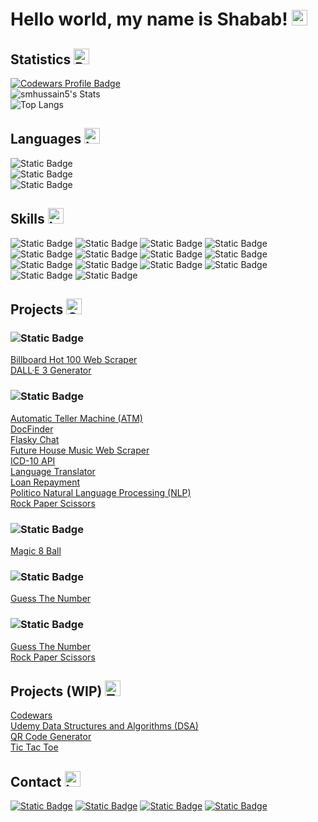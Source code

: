 # Hello world, my name is Shabab! <img src="https://raw.githubusercontent.com/Tarikul-Islam-Anik/Telegram-Animated-Emojis/main/People/Waving%20Hand.webp" alt="Bar Chart" width="25" height="25" />

## Statistics <img src="https://raw.githubusercontent.com/Tarikul-Islam-Anik/Telegram-Animated-Emojis/main/Objects/Bar%20Chart.webp" alt="Bar Chart" width="25" height="25" />
[![Codewars Profile Badge](https://www.codewars.com/users/smhussain5/badges/large)](https://www.codewars.com/users/smhussain5)<br>
![smhussain5's Stats](https://github-readme-stats.vercel.app/api?username=smhussain5&theme=default&show_icons=true&hide_border=false&count_private=true&rank_icon=github)<br>
![Top Langs](https://github-readme-stats.vercel.app/api/top-langs/?username=smhussain5&hide_progress=true)<br>

## Languages <img src="https://raw.githubusercontent.com/Tarikul-Islam-Anik/Telegram-Animated-Emojis/main/Objects/Laptop.webp" alt="Laptop" width="25" height="25" />
![Static Badge](https://img.shields.io/badge/JavaScript-F7DF1E?style=for-the-badge&logo=javascript&logoColor=%23000)<br>
![Static Badge](https://img.shields.io/badge/Python-3776AB?style=for-the-badge&logo=python&logoColor=%23FFF)<br>
![Static Badge](https://img.shields.io/badge/Go-00ADD8?style=for-the-badge&logo=go&logoColor=%23FFF)<br>

## Skills <img src="https://raw.githubusercontent.com/Tarikul-Islam-Anik/Telegram-Animated-Emojis/main/Objects/Laptop.webp" alt="Laptop" width="25" height="25" />
![Static Badge](https://img.shields.io/badge/Bootstrap-7952B3?style=for-the-badge&logo=bootstrap&logoColor=%23FFF)
![Static Badge](https://img.shields.io/badge/CSS3-1572B6?style=for-the-badge&logo=css3&logoColor=%23FFF)
![Static Badge](https://img.shields.io/badge/Django-44B78B?style=for-the-badge&logo=django&logoColor=%23FFF)
![Static Badge](https://img.shields.io/badge/Docker-2496ED?style=for-the-badge&logo=docker&logoColor=%23FFF)
![Static Badge](https://img.shields.io/badge/Flask-000?style=for-the-badge&logo=flask&logoColor=%23FFF)
![Static Badge](https://img.shields.io/badge/Git-F05032?style=for-the-badge&logo=git&logoColor=%23FFF)
![Static Badge](https://img.shields.io/badge/GitHub-000?style=for-the-badge&logo=github&logoColor=%23FFF)
![Static Badge](https://img.shields.io/badge/Heroku-430098?style=for-the-badge&logo=heroku&logoColor=%23FFF)
![Static Badge](https://img.shields.io/badge/HTML5-E34F26?style=for-the-badge&logo=HTML5&logoColor=%23FFF)
![Static Badge](https://img.shields.io/badge/Netlify-00C7B7?style=for-the-badge&logo=netlify&logoColor=%23FFF)
![Static Badge](https://img.shields.io/badge/Node.js-339933?style=for-the-badge&logo=nodedotjs&logoColor=%23FFF)
![Static Badge](https://img.shields.io/badge/React-61DAFB?style=for-the-badge&logo=react&logoColor=%23000)
![Static Badge](https://img.shields.io/badge/Selenium-43B02A?style=for-the-badge&logo=selenium&logoColor=%23FFF)
![Static Badge](https://img.shields.io/badge/Tailwind_CSS-06B6D4?style=for-the-badge&logo=tailwindcss&logoColor=%23FFF)

<!-- ## Education <img src="https://raw.githubusercontent.com/Tarikul-Islam-Anik/Telegram-Animated-Emojis/main/Objects/Books.webp" alt="Books" width="25" height="25" />
- **TTU Rawls College of Business (2020)**
  - MBA in Health Organization Management
- **TTUHSC Graduate School of Biomedical Sciences (2019)**
  - MS in Graduate Medical Education Sciences
- **Stony Brook University (2017)**
  - BE in Biomedical Engineering (Cellular/Molecular)</li>
-->

## Projects <img src="https://raw.githubusercontent.com/Tarikul-Islam-Anik/Telegram-Animated-Emojis/main/Symbols/Check%20Box%20With%20Check.webp" alt="Check Box With Check" width="25" height="25" />
### ![Static Badge](https://img.shields.io/badge/JavaScript-F7DF1E?style=for-the-badge&logo=javascript&logoColor=%23000)
<a href="https://github.com/smhussain5/BB100-Scraper">Billboard Hot 100 Web Scraper</a><br>
<a href="https://github.com/smhussain5/DALLE3-Generator">DALL·E 3 Generator</a><br>
### ![Static Badge](https://img.shields.io/badge/Python-3776AB?style=for-the-badge&logo=python&logoColor=%23FFF)
<a href="https://github.com/smhussain5/ATM-OOP">Automatic Teller Machine (ATM)</a><br>
<a href="https://github.com/smhussain5/HCP-Django-Python">DocFinder</a><br>
<a href="https://github.com/smhussain5/Flask-SocketIO-Chat-Python">Flasky Chat</a><br>
<a href="https://github.com/smhussain5/Selenium-EDM-Python">Future House Music Web Scraper</a><br>
<a href="https://github.com/smhussain5/ICD10-DFR-Python">ICD-10 API</a><br>
<a href="https://github.com/smhussain5/Translator-Python">Language Translator</a><br>
<a href="https://github.com/smhussain5/Loan-Python">Loan Repayment</a><br>
<a href="https://github.com/smhussain5/Politico-NLP-Python">Politico Natural Language Processing (NLP)</a><br>
<a href="https://github.com/smhussain5/RPS-Python">Rock Paper Scissors</a><br>
### ![Static Badge](https://img.shields.io/badge/Go-00ADD8?style=for-the-badge&logo=go&logoColor=%23FFF)
<a href="https://github.com/smhussain5/Go-Magic-8-Ball">Magic 8 Ball</a><br>
### ![Static Badge](https://img.shields.io/badge/Rust-F46623?style=for-the-badge&logo=rust&logoColor=%23FFF)
<a href="https://github.com/smhussain5/Rust-Guess-Number">Guess The Number</a><br>
### ![Static Badge](https://img.shields.io/badge/C%23-512BD4?style=for-the-badge&logo=csharp&logoColor=%23FFF)
<a href="https://github.com/smhussain5/Guess-Number-App">Guess The Number</a><br>
<a href="https://github.com/smhussain5/RPS-App">Rock Paper Scissors</a><br>

## Projects (WIP) <img src="https://raw.githubusercontent.com/Tarikul-Islam-Anik/Telegram-Animated-Emojis/main/Objects/Toolbox.webp" alt="Toolbox" width="25" height="25" />
<a href="https://github.com/smhussain5/CODEWARS">Codewars</a><br>
<a href="https://github.com/smhussain5/Udemy_DSA">Udemy Data Structures and Algorithms (DSA)</a><br>
<a href="https://github.com/smhussain5/QR_Code_Generator">QR Code Generator</a><br>
<a href="https://github.com/smhussain5/Tic_Tac_Toe">Tic Tac Toe</a><br>

## Contact <img src="https://raw.githubusercontent.com/Tarikul-Islam-Anik/Telegram-Animated-Emojis/main/Objects/Inbox%20Tray.webp" alt="Inbox Tray" width="25" height="25" />
[![Static Badge](https://img.shields.io/badge/Send%20me%20an%20email-EA4335?style=for-the-badge&logo=gmail&logoColor=FFF)](mailto:shababhussain525@gmail.com?)
[![Static Badge](https://img.shields.io/badge/Connect_with_me_on_LinkedIn-0A66C2?style=for-the-badge&logo=linkedin&logoColor=FFF)](https://www.linkedin.com/in/shabab-h)
[![Static Badge](https://img.shields.io/badge/Follow_me_on_Twitter-1D9BF0?style=for-the-badge&logo=twitter&logoColor=FFF)](https://twitter.com/shussain_5)
[![Static Badge](https://img.shields.io/badge/Follow_me_on_GitHub-000?style=for-the-badge&logo=github&logoColor=FFF)](https://github.com/smhussain5)
